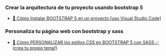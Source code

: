 ### Crear la arquitectura de tu proyecto usando bootstrap 5

* <a href = "https://www.youtube.com/watch?v=kANNWN_--UA&list=PLnunbwZjHqMO-JII_HBf5TAzdzaBJP34w&index=4">💜 Cómo Instalar BOOTSTRAP 5 en un proyecto [uso Visual Studio Code]</a>

### Personaliza tu página web con bootstrap y sass

* <a href = "https://www.youtube.com/watch?v=jAhe6zFZbcY">💜 Cómo PERSONALIZAR los estilos CSS en BOOTSTRAP 5 con SASS ✅ (crea tu propio tema!)</a>